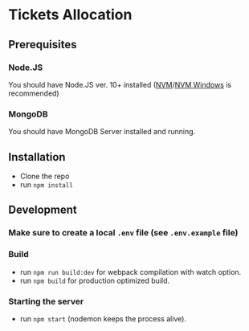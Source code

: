 # Tickets Allocation

## Prerequisites

### Node.JS
You should have Node.JS ver. 10+ installed ([NVM](https://github.com/creationix/nvm)/[NVM Windows](https://github.com/coreybutler/nvm-windows) is recommended)
### MongoDB
You should have MongoDB Server installed and running.

## Installation
- Clone the repo
- run `npm install`

## Development
### Make sure to create a local `.env` file (see `.env.example` file)

### Build

- run `npm run build:dev` for webpack compilation with watch option.
- run `npm build` for production optimized build.

### Starting the server

- run `npm start` (nodemon keeps the process alive).

